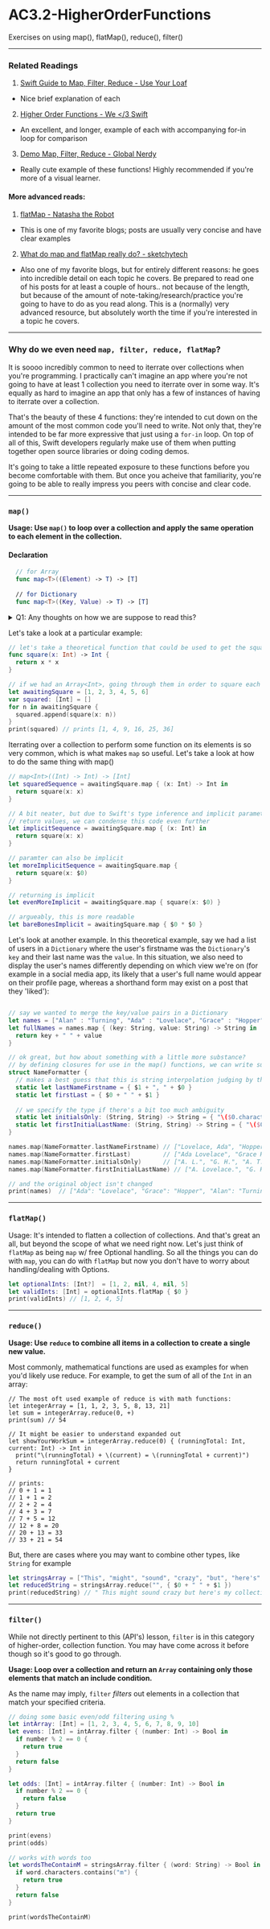 # AC3.2-HigherOrderFunctions
Exercises on using map(), flatMap(), reduce(), filter()

---
### Related Readings

1. [Swift Guide to Map, Filter, Reduce - Use Your Loaf](http://useyourloaf.com/blog/swift-guide-to-map-filter-reduce/)
  - Nice brief explanation of each
2. [Higher Order Functions - We </3 Swift](https://www.weheartswift.com/higher-order-functions-map-filter-reduce-and-more/)
  - An excellent, and longer, example of each with accompanying for-in loop for comparison
3. [Demo Map, Filter, Reduce - Global Nerdy](http://www.globalnerdy.com/2016/06/26/demonstrating-map-filter-and-reduce-in-swift-using-food-emoji/)
  - Really cute example of these functions! Highly recommended if you're more of a visual learner. 
 
#### More advanced reads:
1. [flatMap - Natasha the Robot](https://www.natashatherobot.com/swift-2-flatmap/)
  - This is one of my favorite blogs; posts are usually very concise and have clear examples
2. [What do map and flatMap really do? - sketchytech](http://sketchytech.blogspot.com/2015/06/swift-what-do-map-and-flatmap-really-do.html)
  - Also one of my favorite blogs, but for entirely different reasons: he goes into incredible detail on each topic he covers. Be prepared to read one of his posts for at least a couple of hours.. not because of the length, but because of the amount of note-taking/research/practice you're going to have to do as you read along. This is a (normally) very advanced resource, but absolutely worth the time if you're interested in a topic he covers. 
  
---
### Why do we even need `map, filter, reduce, flatMap`?

It is soooo incredibly common to need to iterrate over collections when you're programming. I practically can't imagine an app where you're not going to have at least 1 collection you need to iterrate over in some way. It's equally as hard to imagine an app that only has a few of instances of having to iterrate over a collection.

That's the beauty of these 4 functions: they're intended to cut down on the amount of the most common code you'll need to write. Not only that, they're intended to be far more expressive that just using a `for-in` loop. On top of all of this, Swift developers regularly make use of them when putting together open source libraries or doing coding demos. 

It's going to take a little repeated exposure to these functions before you become comfortable with them. But once you acheive that familiarity, you're going to be able to really impress you peers with concise and clear code. 

---
### `map()`

__Usage: Use `map()` to loop over a collection and apply the same operation to each element in the collection.__

#### Declaration
```swift
  // for Array
  func map<T>((Element) -> T) -> [T]
  
  // for Dictionary
  func map<T>((Key, Value) -> T) -> [T]
```

<details><summary>Q1: Any thoughts on how we are suppose to read this?</summary>
<ol>
<li> map is used on a collection of type T
<li> map takes a closure of type (Element) -> T
<li> map returns an array of type T
<li> "Element" varies depending on the type of collection you're using map on (eg. Array v. Dictionary)
</ol>

Note: "Element" here is an associated type depending on the collection (for example, "Element" in a Dictionary is really a typealias: <pre>typealias Element = (key: Key, value: Value)</pre>)

</details>

Let's take a look at a particular example:

```swift
// let's take a theoretical function that could be used to get the square of a number, x:
func square(x: Int) -> Int {
  return x * x
}

// if we had an Array<Int>, going through them in order to square each value, we could use a for-in loop like:
let awaitingSquare = [1, 2, 3, 4, 5, 6]
var squared: [Int] = []
for n in awaitingSquare {
  squared.append(square(x: n))
}
print(squared) // prints [1, 4, 9, 16, 25, 36]
```

Iterrating over a collection to perform some function on its elements is so very common, which is what makes `map` so useful. Let's take a look at how to do the same thing with map()

```swift 
// map<Int>((Int) -> Int) -> [Int]
let squaredSequence = awaitingSquare.map { (x: Int) -> Int in
  return square(x: x)
}

// A bit neater, but due to Swift's type inference and implicit parameter and 
// return values, we can condense this code even further
let implicitSequence = awaitingSquare.map { (x: Int) in
  return square(x: x)
}

// paramter can also be implicit
let moreImplicitSequence = awaitingSquare.map {
  return square(x: $0)
}

// returning is implicit
let evenMoreImplicit = awaitingSquare.map { square(x: $0) }

// argueably, this is more readable
let bareBonesImplicit = awaitingSquare.map { $0 * $0 }
```

Let's look at another example. In this theoretical example, say we had a list of users in a `Dictionary` where the user's firstname was the `Dictionary`'s `key` and their last name was the `value`. In this situation, we also need to display the user's names differently depending on which view we're on (for example in a social media app, its likely that a user's full name would appear on their profile page, whereas a shorthand form may exist on a post that they 'liked'):

```swift

// say we wanted to merge the key/value pairs in a Dictionary
let names = ["Alan" : "Turning", "Ada" : "Lovelace", "Grace" : "Hopper"]
let fullNames = names.map { (key: String, value: String) -> String in
  return key + " " + value
}

// ok great, but how about something with a little more substance?
// by defining closures for use in the map() functions, we can write substantially more readable and expressive code
struct NameFormatter {
  // makes a best guess that this is string interpolation judging by the '+' operator w/ a String
  static let lastNameFirstname = { $1 + ", " + $0 }
  static let firstLast = { $0 + " " + $1 }
  
  // we specify the type if there's a bit too much ambiguity 
  static let initialsOnly: (String, String) -> String = { "\($0.characters.first!). \($1.characters.first!)." }
  static let firstInitialLastName: (String, String) -> String = { "\($0.characters.first!). \($1)." }
}

names.map(NameFormatter.lastNameFirstname) // ["Lovelace, Ada", "Hopper, Grace", "Turning, Alan"]
names.map(NameFormatter.firstLast)         // ["Ada Lovelace", "Grace Hopper", "Alan Turning"]
names.map(NameFormatter.initialsOnly)      // ["A. L.", "G. H.", "A. T."]
names.map(NameFormatter.firstInitialLastName) // ["A. Lovelace.", "G. Hopper.", "A. Turning."]

// and the original object isn't changed
print(names)  // ["Ada": "Lovelace", "Grace": "Hopper", "Alan": "Turning"]
```

---
### `flatMap()`

Usage: It's intended to flatten a collection of collections. And that's great an all, but beyond the scope of what we need right now. Let's just think of `flatMap` as being `map` w/ free Optional handling. So all the things you can do with `map`, you can do with `flatMap` but now you don't have to worry about handling/dealing with Options.

```swift
let optionalInts: [Int?]  = [1, 2, nil, 4, nil, 5]
let validInts: [Int] = optionalInts.flatMap { $0 }
print(validInts) // [1, 2, 4, 5]
```

---
### `reduce()`

__Usage: Use `reduce` to combine all items in a collection to create a single new value.__

Most commonly, mathematical functions are used as examples for when you'd likely use reduce. For example, to get the sum of all of the `Int` in an array: 

```
// The most oft used example of reduce is with math functions:
let integerArray = [1, 1, 2, 3, 5, 8, 13, 21]
let sum = integerArray.reduce(0, +)
print(sum) // 54

// It might be easier to understand expanded out
let showYourWorkSum = integerArray.reduce(0) { (runningTotal: Int, current: Int) -> Int in
  print("\(runningTotal) + \(current) = \(runningTotal + current)")
  return runningTotal + current
}

// prints:
// 0 + 1 = 1
// 1 + 1 = 2
// 2 + 2 = 4
// 4 + 3 = 7
// 7 + 5 = 12
// 12 + 8 = 20
// 20 + 13 = 33
// 33 + 21 = 54
```

But, there are cases where you may want to combine other types, like `String` for example

```swift
let stringsArray = ["This", "might", "sound", "crazy", "but", "here's", "my", "collection", "so", "map", "me", "maybe"]
let reducedString = stringsArray.reduce("", { $0 + " " + $1 })
print(reducedString) // " This might sound crazy but here's my collection so map me maybe"
```

---
### `filter()`

While not directly pertinent to this (API's) lesson, `filter` is in this category of higher-order, collection function. You may have come across it before though so it's good to go through. 

__Usage: Loop over a collection and return an `Array` containing only those elements that match an include condition.__

As the name may imply, `filter` _filters_ out elements in a collection that match your specified criteria. 

```swift
// doing some basic even/odd filtering using %
let intArray: [Int] = [1, 2, 3, 4, 5, 6, 7, 8, 9, 10]
let evens: [Int] = intArray.filter { (number: Int) -> Bool in
  if number % 2 == 0 {
    return true
  }
  return false
}

let odds: [Int] = intArray.filter { (number: Int) -> Bool in
  if number % 2 == 0 {
    return false
  }
  return true
}

print(evens)
print(odds)

// works with words too
let wordsTheContainM = stringsArray.filter { (word: String) -> Bool in
  if word.characters.contains("m") {
    return true
  }
  return false
}

print(wordsTheContainM)
```
